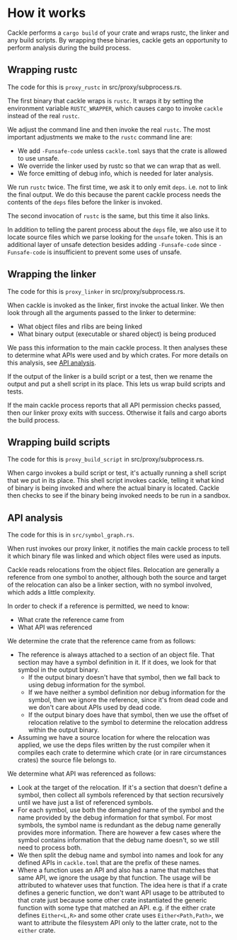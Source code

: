 # How it works

Cackle performs a `cargo build` of your crate and wraps rustc, the linker and any build scripts. By
wrapping these binaries, cackle gets an opportunity to perform analysis during the build process.

## Wrapping rustc

The code for this is `proxy_rustc` in src/proxy/subprocess.rs.

The first binary that cackle wraps is `rustc`. It wraps it by setting the environment variable
`RUSTC_WRAPPER`, which causes cargo to invoke `cackle` instead of the real `rustc`.

We adjust the command line and then invoke the real `rustc`. The most important adjustments we make
to the `rustc` command line are:

* We add `-Funsafe-code` unless `cackle.toml` says that the crate is allowed to use unsafe.
* We override the linker used by rustc so that we can wrap that as well.
* We force emitting of debug info, which is needed for later analysis.

We run `rustc` twice. The first time, we ask it to only emit `deps`. i.e. not to link the final
output. We do this because the parent cackle process needs the contents of the `deps` files before
the linker is invoked.

The second invocation of `rustc` is the same, but this time it also links.

In addition to telling the parent process about the `deps` file, we also use it to locate source
files which we parse looking for the `unsafe` token. This is an additional layer of unsafe detection
besides adding `-Funsafe-code` since `-Funsafe-code` is insufficient to prevent some uses of unsafe.

## Wrapping the linker

The code for this is `proxy_linker` in src/proxy/subprocess.rs.

When cackle is invoked as the linker, first invoke the actual linker. We then look through all the
arguments passed to the linker to determine:

* What object files and rlibs are being linked
* What binary output (executable or shared object) is being produced

We pass this information to the main cackle process. It then analyses these to determine what APIs
were used and by which crates. For more details on this analysis, see [API analysis](#api-analysis).

If the output of the linker is a build script or a test, then we rename the output and put a shell
script in its place. This lets us wrap build scripts and tests.

If the main cackle process reports that all API permission checks passed, then our linker proxy
exits with success. Otherwise it fails and cargo aborts the build process.

## Wrapping build scripts

The code for this is `proxy_build_script` in src/proxy/subprocess.rs.

When cargo invokes a build script or test, it's actually running a shell script that we put in its
place. This shell script invokes cackle, telling it what kind of binary is being invoked and where
the actual binary is located. Cackle then checks to see if the binary being invoked needs to be run
in a sandbox.

## API analysis

The code for this is in `src/symbol_graph.rs`.

When rust invokes our proxy linker, it notifies the main cackle process to tell it which binary file
was linked and which object files were used as inputs.

Cackle reads relocations from the object files. Relocation are generally a reference from one symbol
to another, although both the source and target of the relocation can also be a linker section, with
no symbol involved, which adds a little complexity.

In order to check if a reference is permitted, we need to know:

* What crate the reference came from
* What API was referenced

We determine the crate that the reference came from as follows:

* The reference is always attached to a section of an object file. That section may have a symbol
  definition in it. If it does, we look for that symbol in the output binary.
  * If the output binary doesn't have that symbol, then we fall back to using debug information for
    the symbol.
  * If we have neither a symbol definition nor debug information for the symbol, then we ignore the
    reference, since it's from dead code and we don't care about APIs used by dead code.
  * If the output binary does have that symbol, then we use the offset of relocation relative to the
    symbol to determine the relocation address within the output binary.
* Assuming we have a source location for where the relocation was applied, we use the deps files
  written by the rust compiler when it compiles each crate to determine which crate (or in rare
  circumstances crates) the source file belongs to.

We determine what API was referenced as follows:

* Look at the target of the relocation. If it's a section that doesn't define a symbol, then collect
  all symbols referenced by that section recursively until we have just a list of referenced symbols.
* For each symbol, use both the demangled name of the symbol and the name provided by the debug
  information for that symbol. For most symbols, the symbol name is redundant as the debug name
  generally provides more information. There are however a few cases where the symbol contains
  information that the debug name doesn't, so we still need to process both.
* We then split the debug name and symbol into names and look for any defined APIs in `cackle.toml`
  that are the prefix of these names.
* Where a function uses an API and also has a name that matches that same API, we ignore the usage
  by that function. The usage will be attributed to whatever uses that function. The idea here is
  that if a crate defines a generic function, we don't want API usage to be attributed to that crate
  just because some other crate instantiated the generic function with some type that matched an
  API. e.g. if the either crate defines `Either<L,R>` and some other crate uses `Either<Path,Path>`,
  we want to attribute the filesystem API only to the latter crate, not to the `either` crate.

